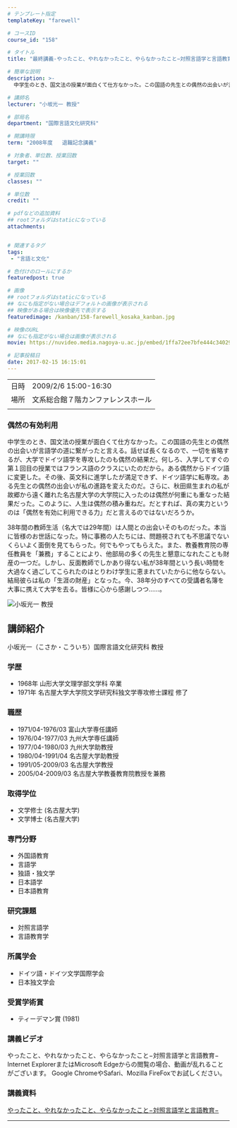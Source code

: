 ```yaml
---
# テンプレート指定
templateKey: "farewell"

# コースID
course_id: "158"

# タイトル
title: "最終講義-やったこと、やれなかったこと、やらなかったこと−対照言語学と言語教育−"

# 簡単な説明
description: >-
  中学生のとき、国文法の授業が面白くて仕方なかった。この国語の先生との偶然の出会いが言語学の道に繋がったと言える。話せば長くなるので、一切を省略するが、大学でドイツ語学を専攻したのも偶然の結果だ。何しろ、入学してすぐの第１回目の授業ではフランス語のクラスにいたのだから。ある偶然からドイツ語に変更した。その後、英文科に進学したが満足できず、ドイツ語学に転専攻。ある先生との偶然の出会いが私の進路 ...

# 講師名
lecturer: "小坂光一 教授"

# 部局名
department: "国際言語文化研究科"

# 開講時限
term: "2008年度	退職記念講義"

# 対象者、単位数、授業回数
target: ""

# 授業回数
classes: ""

# 単位数
credit: ""

# pdfなどの追加資料
## rootフォルダはstaticになっている
attachments:


# 関連するタグ
tags:
 - "言語と文化"

# 色付けのロールにするか
featuredpost: true

# 画像
## rootフォルダはstaticになっている
## なにも指定がない場合はデフォルトの画像が表示される
## 映像がある場合は映像優先で表示する
featuredimage: /kanban/158-farewell_kosaka_kanban.jpg

# 映像のURL
## なにも指定がない場合は画像が表示される
movie: https://nuvideo.media.nagoya-u.ac.jp/embed/1ffa72ee7bfe444c3402977f8644ac54b6775872

# 記事投稿日
date: 2017-02-15 16:15:01
---
```


|   |   |
|---|---|
| 日時 | 2009/2/6  15:00-16:30 |
| 場所 | 文系総合館７階カンファレンスホール |
|   |   |




### 偶然の有効利用

中学生のとき、国文法の授業が面白くて仕方なかった。この国語の先生との偶然の出会いが言語学の道に繋がったと言える。話せば長くなるので、一切を省略するが、大学でドイツ語学を専攻したのも偶然の結果だ。何しろ、入学してすぐの第１回目の授業ではフランス語のクラスにいたのだから。ある偶然からドイツ語に変更した。その後、英文科に進学したが満足できず、ドイツ語学に転専攻。ある先生との偶然の出会いが私の進路を変えたのだ。さらに、秋田県生まれの私が故郷から遠く離れた名古屋大学の大学院に入ったのは偶然が何重にも重なった結果だった。このように、人生は偶然の積み重ねだ。だとすれば、真の実力というのは「偶然を有効に利用できる力」だと言えるのではないだろうか。

38年間の教師生活（名大では29年間）は人間との出会いそのものだった。本当に皆様のお世話になった。特に事務の人たちには、問題視されても不思議でないくらいよく面倒を見てもらった。何でもやってもらえた。また、教養教育院の専任教員を「兼務」することにより、他部局の多くの先生と懇意になれたことも財産の一つだ。しかし、反面教師でしかあり得ない私が38年間という長い時間を大過なく過ごしてこられたのはとりわけ学生に恵まれていたからに他ならない。結局彼らは私の「生涯の財産」となった。今、38年分のすべての受講者名簿を大事に携えて大学を去る。皆様に心から感謝しつつ……。



![小坂光一 教授](http://ocw.nagoya-u.jp/files/158/s_kosaka.bmp) 
## 講師紹介

小坂光一（こさか・こういち）国際言語文化研究科 教授

### 学歴

* 1968年 山形大学文理学部文学科 卒業
* 1971年 名古屋大学大学院文学研究科独文学専攻修士課程 修了

### 職歴

* 1971/04-1976/03  富山大学専任講師
* 1976/04-1977/03  九州大学専任講師
* 1977/04-1980/03  九州大学助教授
* 1980/04-1991/04  名古屋大学助教授
* 1991/05-2009/03  名古屋大学教授
* 2005/04-2009/03  名古屋大学教養教育院教授を兼務

### 取得学位

* 文学修士 (名古屋大学)
* 文学博士 (名古屋大学)

### 専門分野

* 外国語教育
* 言語学
* 独語・独文学
* 日本語学
* 日本語教育

### 研究課題

* 対照言語学
* 言語教育学

### 所属学会

* ドイツ語・ドイツ文学国際学会
* 日本独文学会

### 受賞学術賞

* ティーデマン賞 (1981)


### 講義ビデオ

やったこと、やれなかったこと、やらなかったこと−対照言語学と言語教育−
Internet ExplorerまたはMicrosoft Edgeからの閲覧の場合、動画が乱れることがございます。
Google ChromeやSafari、Mozilla FireFoxでお試しください。

### 講義資料

[やったこと、やれなかったこと、やらなかったこと−対照言語学と言語教育−](http://ocw.nagoya-u.jp/files/158/farewell_kosaka.pdf) 

-----